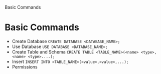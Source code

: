 Basic Commands

# Basic Commands

- Create Database
	`CREATE DATABASE <DATABASE_NAME>;`
- Use Database
	`USE DATABASE <DATABASE_NAME>;`
- Create Table and Schema
	`CREATE TABLE <TABLE_NAME>(<name> <type>, <name> <type>....);`
- Insert
	`INSERT INTO <TABLE_NAME>(<value>,<value>,...);`
- Permissions